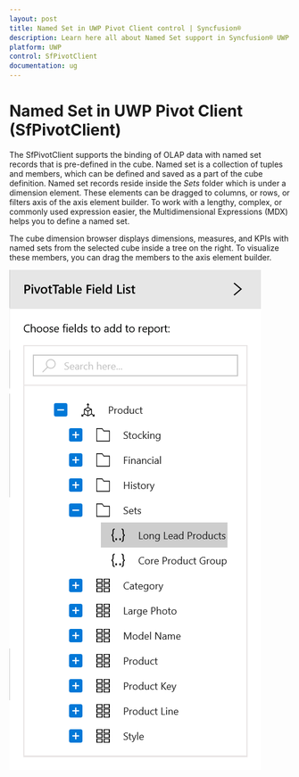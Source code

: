 ```yaml
---
layout: post
title: Named Set in UWP Pivot Client control | Syncfusion®
description: Learn here all about Named Set support in Syncfusion® UWP Pivot Client (SfPivotClient) control and more.
platform: UWP
control: SfPivotClient
documentation: ug
---
```


# Named Set in UWP Pivot Client (SfPivotClient)

The SfPivotClient supports the binding of OLAP data with named set records that is pre-defined in the cube. Named set is a collection of tuples and members, which can be defined and saved as a part of the cube definition. Named set records reside inside the *Sets* folder which is under a dimension element. These elements can be dragged to columns, or rows, or filters axis of the axis element builder. To work with a lengthy, complex, or commonly used expression easier, the Multidimensional Expressions (MDX) helps you to define a named set.

The cube dimension browser displays dimensions, measures, and KPIs with named sets from the selected cube inside a tree on the right. To visualize these members, you can drag the members to the axis element builder.

![Named-set-drag-drop](Named-Set_images/Named-set-drag-drop.png)
